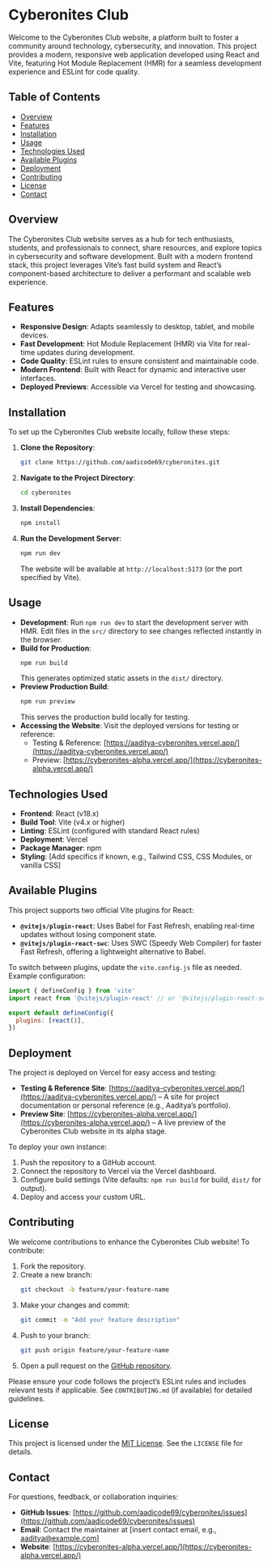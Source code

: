 # Cyberonites Club

Welcome to the Cyberonites Club website, a platform built to foster a community around technology, cybersecurity, and innovation. This project provides a modern, responsive web application developed using React and Vite, featuring Hot Module Replacement (HMR) for a seamless development experience and ESLint for code quality.

## Table of Contents
- [Overview](#overview)
- [Features](#features)
- [Installation](#installation)
- [Usage](#usage)
- [Technologies Used](#technologies-used)
- [Available Plugins](#available-plugins)
- [Deployment](#deployment)
- [Contributing](#contributing)
- [License](#license)
- [Contact](#contact)

## Overview
The Cyberonites Club website serves as a hub for tech enthusiasts, students, and professionals to connect, share resources, and explore topics in cybersecurity and software development. Built with a modern frontend stack, this project leverages Vite’s fast build system and React’s component-based architecture to deliver a performant and scalable web experience.

## Features
- **Responsive Design**: Adapts seamlessly to desktop, tablet, and mobile devices.
- **Fast Development**: Hot Module Replacement (HMR) via Vite for real-time updates during development.
- **Code Quality**: ESLint rules to ensure consistent and maintainable code.
- **Modern Frontend**: Built with React for dynamic and interactive user interfaces.
- **Deployed Previews**: Accessible via Vercel for testing and showcasing.

## Installation
To set up the Cyberonites Club website locally, follow these steps:

1. **Clone the Repository**:
   ```bash
   git clone https://github.com/aadicode69/cyberonites.git
   ```
2. **Navigate to the Project Directory**:
   ```bash
   cd cyberonites
   ```
3. **Install Dependencies**:
   ```bash
   npm install
   ```
4. **Run the Development Server**:
   ```bash
   npm run dev
   ```
   The website will be available at `http://localhost:5173` (or the port specified by Vite).

## Usage
- **Development**: Run `npm run dev` to start the development server with HMR. Edit files in the `src/` directory to see changes reflected instantly in the browser.
- **Build for Production**:
   ```bash
   npm run build
   ```
   This generates optimized static assets in the `dist/` directory.
- **Preview Production Build**:
   ```bash
   npm run preview
   ```
   This serves the production build locally for testing.
- **Accessing the Website**: Visit the deployed versions for testing or reference:
  - Testing & Reference: [https://aaditya-cyberonites.vercel.app/](https://aaditya-cyberonites.vercel.app/)
  - Preview: [https://cyberonites-alpha.vercel.app/](https://cyberonites-alpha.vercel.app/)

## Technologies Used
- **Frontend**: React (v18.x)
- **Build Tool**: Vite (v4.x or higher)
- **Linting**: ESLint (configured with standard React rules)
- **Deployment**: Vercel
- **Package Manager**: npm
- **Styling**: [Add specifics if known, e.g., Tailwind CSS, CSS Modules, or vanilla CSS]

## Available Plugins
This project supports two official Vite plugins for React:
- **`@vitejs/plugin-react`**: Uses Babel for Fast Refresh, enabling real-time updates without losing component state.
- **`@vitejs/plugin-react-swc`**: Uses SWC (Speedy Web Compiler) for faster Fast Refresh, offering a lightweight alternative to Babel.

To switch between plugins, update the `vite.config.js` file as needed. Example configuration:
```javascript
import { defineConfig } from 'vite'
import react from '@vitejs/plugin-react' // or '@vitejs/plugin-react-swc'

export default defineConfig({
  plugins: [react()],
})
```

## Deployment
The project is deployed on Vercel for easy access and testing:
- **Testing & Reference Site**: [https://aaditya-cyberonites.vercel.app/](https://aaditya-cyberonites.vercel.app/) – A site for project documentation or personal reference (e.g., Aaditya’s portfolio).
- **Preview Site**: [https://cyberonites-alpha.vercel.app/](https://cyberonites-alpha.vercel.app/) – A live preview of the Cyberonites Club website in its alpha stage.

To deploy your own instance:
1. Push the repository to a GitHub account.
2. Connect the repository to Vercel via the Vercel dashboard.
3. Configure build settings (Vite defaults: `npm run build` for build, `dist/` for output).
4. Deploy and access your custom URL.

## Contributing
We welcome contributions to enhance the Cyberonites Club website! To contribute:
1. Fork the repository.
2. Create a new branch:
   ```bash
   git checkout -b feature/your-feature-name
   ```
3. Make your changes and commit:
   ```bash
   git commit -m "Add your feature description"
   ```
4. Push to your branch:
   ```bash
   git push origin feature/your-feature-name
   ```
5. Open a pull request on the [GitHub repository](https://github.com/aadicode69/cyberonites).

Please ensure your code follows the project’s ESLint rules and includes relevant tests if applicable. See `CONTRIBUTING.md` (if available) for detailed guidelines.

## License
This project is licensed under the [MIT License](LICENSE). See the `LICENSE` file for details.

## Contact
For questions, feedback, or collaboration inquiries:
- **GitHub Issues**: [https://github.com/aadicode69/cyberonites/issues](https://github.com/aadicode69/cyberonites/issues)
- **Email**: Contact the maintainer at [insert contact email, e.g., aaditya@example.com]
- **Website**: [https://cyberonites-alpha.vercel.app/](https://cyberonites-alpha.vercel.app/)
